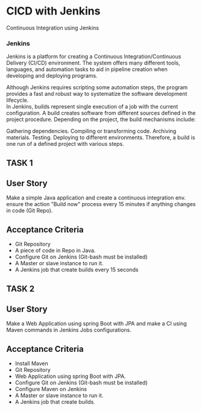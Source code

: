 # CICD with Jenkins
 Continuous Integration using Jenkins 
 ### Jenkins    
 Jenkins is a platform for creating a Continuous Integration/Continuous Delivery (CI/CD) environment. The system offers many different tools, languages, and automation tasks to aid in pipeline creation when developing and deploying programs.    

Although Jenkins requires scripting some automation steps, the program provides a fast and robust way to systematize the software development lifecycle.     
In Jenkins, builds represent single execution of a job with the current configuration. A build creates software from different sources defined in the project procedure. Depending on the project, the build mechanisms include:

Gathering dependencies.
Compiling or transforming code.
Archiving materials.
Testing.
Deploying to different environments.
Therefore, a build is one run of a defined project with various steps.   

## TASK 1
 
 ## User Story
 Make a simple Java application and create a continuous integration env. ensure the action "Build now" process every 15 minutes if anything changes in code (Git Repo).   
 ## Acceptance Criteria    
- Git Repository
- A piece of code in Repo in Java.
- Configure Git on Jenkins (Git-bash must be installed)
- A Master or slave instance to run it.
- A Jenkins job that create builds every 15 seconds   

## TASK 2  

## User Story
 Make a Web Application using spring Boot with JPA and make a CI using Maven commands in Jenkins Jobs configurations. 
 
 ## Acceptance Criteria        
- Install Maven
- Git Repository
- Web Application using spring Boot with JPA.
- Configure Git on Jenkins (Git-bash must be installed)
- Configure Maven on Jenkins
- A Master or slave instance to run it.
- A Jenkins job that create builds.  

